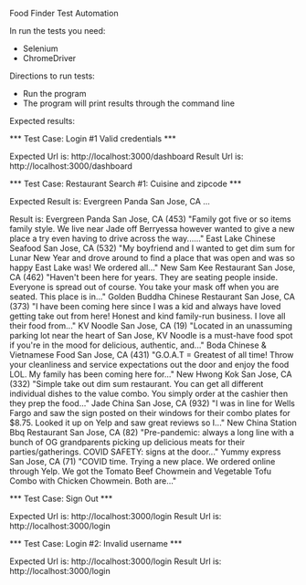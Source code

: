 Food Finder Test Automation

In run the tests you need:
  
  + Selenium
  + ChromeDriver
 
Directions to run tests:
  
  + Run the program
  + The program will print results through the command line

Expected results:

  *** Test Case: Login #1 Valid credentials ***
  
Expected Url is: http://localhost:3000/dashboard
Result Url is: http://localhost:3000/dashboard

*** Test Case: Restaurant Search #1: Cuisine and zipcode ***

Expected Result is: 
 Evergreen Panda 
 San Jose, CA 
 ...
 
Result is: 
Evergreen Panda
San Jose, CA
(453)
"Family got five or so items family style. We live near Jade off Berryessa however wanted to give a new place a try even having to drive across the way......"
East Lake Chinese Seafood
San Jose, CA
(532)
"My boyfriend and I wanted to get dim sum for Lunar New Year and drove around to find a place that was open and was so happy East Lake was! We ordered all..."
New Sam Kee Restaurant
San Jose, CA
(462)
"Haven't been here for years. They are seating people inside. Everyone is spread out of course. You take your mask off when you are seated. This place is in..."
Golden Buddha Chinese Restaurant
San Jose, CA
(373)
"I have been coming here since I was a kid and always have loved getting take out from here! Honest and kind family-run business. I love all their food from..."
KV Noodle
San Jose, CA
(19)
"Located in an unassuming parking lot near the heart of San Jose, KV Noodle is a must-have food spot if you're in the mood for delicious, authentic, and..."
Boda Chinese & Vietnamese Food
San Jose, CA
(431)
"G.O.A.T = Greatest of all time! Throw your cleanliness and service expectations out the door and enjoy the food LOL. My family has been coming here for..."
New Hwong Kok
San Jose, CA
(332)
"Simple take out dim sum restaurant. You can get all different individual dishes to the value combo. You simply order at the cashier then they prep the food..."
Jade China
San Jose, CA
(932)
"I was in line for Wells Fargo and saw the sign posted on their windows for their combo plates for $8.75. Looked it up on Yelp and saw great reviews so I..."
New China Station Bbq Restaurant
San Jose, CA
(82)
"Pre-pandemic: always a long line with a bunch of OG grandparents picking up delicious meats for their parties/gatherings. COVID SAFETY: signs at the door..."
Yummy express
San Jose, CA
(71)
"COVID time. Trying a new place. We ordered online through Yelp. We got the Tomato Beef Chowmein and Vegetable Tofu Combo with Chicken Chowmein. Both are..."

*** Test Case: Sign Out ***

Expected Url is: http://localhost:3000/login
Result Url is: http://localhost:3000/login

*** Test Case: Login #2: Invalid username ***

Expected Url is: http://localhost:3000/login
Result Url is: http://localhost:3000/login

